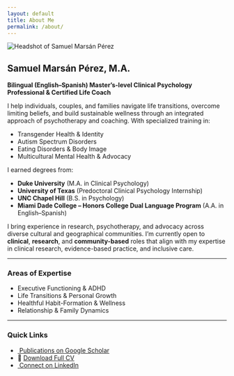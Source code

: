 ```yaml
---
layout: default
title: About Me
permalink: /about/
---
```


<img src="{{ '/assets/headshot.jpg' | relative_url }}"
     alt="Headshot of Samuel Marsán Pérez"
     class="headshot" />

## Samuel Marsán Pérez, M.A.  
**Bilingual (English–Spanish) Master’s-level Clinical Psychology Professional & Certified Life Coach**

I help individuals, couples, and families navigate life transitions, overcome limiting beliefs, and build sustainable wellness through an integrated approach of psychotherapy and coaching. With specialized training in:

- Transgender Health & Identity  
- Autism Spectrum Disorders  
- Eating Disorders & Body Image  
- Multicultural Mental Health & Advocacy  

I earned degrees from:

- **Duke University** (M.A. in Clinical Psychology)  
- **University of Texas** (Predoctoral Clinical Psychology Internship)  
- **UNC Chapel Hill** (B.S. in Psychology)  
- **Miami Dade College – Honors College Dual Language Program** (A.A. in English–Spanish)

I bring experience in research, psychotherapy, and advocacy across diverse cultural and geographical communities. I’m currently open to **clinical**, **research**, and **community-based** roles that align with my expertise in clinical research, evidence-based practice, and inclusive care.

---

### Areas of Expertise

- Executive Functioning & ADHD  
- Life Transitions & Personal Growth  
- Healthful Habit-Formation & Wellness  
- Relationship & Family Dynamics  

---

### Quick Links

<ul class="quick-links">
  <li>
    <a href="https://scholar.google.com/citations?hl=en&user=eGQIUA8AAAAJ"
       target="_blank" rel="noopener">
      <!-- Google Scholar SVG icon -->
      <img
        src="{{ '/assets/icons/google-scholar.svg' | relative_url }}"
        alt=""
        class="quick-link-icon" />
      Publications on Google Scholar
    </a>
  </li>
  <li>
    📄 <a href="/assets/Samuel_Marsan_CV_2025.pdf"
          target="_blank" rel="noopener">
      Download Full CV
    </a>
  </li>
  <li>
    <a href="https://www.linkedin.com/in/samuel-mars%C3%A1n-p%C3%A9rez-m-a-87961597"
       target="_blank" rel="noopener">
      <!-- LinkedIn PNG icon -->
      <img
        src="{{ '/assets/icons/LinkedIn.png' | relative_url }}"
        alt=""
        class="quick-link-icon" />
      Connect on LinkedIn
    </a>
  </li>
</ul>

